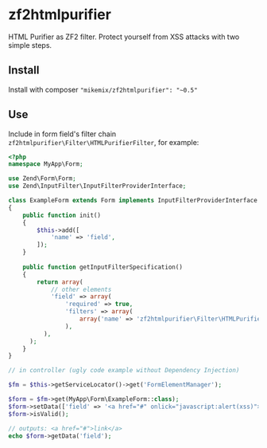 # zf2htmlpurifier
HTML Purifier as ZF2 filter. Protect yourself from XSS attacks with two simple steps.

Install
-------

Install with composer ```"mikemix/zf2htmlpurifier": "~0.5"```

Use
---

Include in form field's filter chain ```zf2htmlpurifier\Filter\HTMLPurifierFilter```, for example:

```php
<?php
namespace MyApp\Form;

use Zend\Form\Form;
use Zend\InputFilter\InputFilterProviderInterface;

class ExampleForm extends Form implements InputFilterProviderInterface
{
    public function init()
    {
        $this->add([
            'name' => 'field',
        ]);
    }
    
    public function getInputFilterSpecification()
    {
        return array(
            // other elements
            'field' => array(
                'required' => true,
                'filters' => array(
                    array('name' => 'zf2htmlpurifier\Filter\HTMLPurifierFilter'),
                ),
          ),
      );
    }
}

// in controller (ugly code example without Dependency Injection)

$fm = $this->getServiceLocator()->get('FormElementManager');

$form = $fm->get(MyApp\Form\ExampleForm::class);
$form->setData(['field' => '<a href="#" onlick="javascript:alert(xss)">link</a>']);
$form->isValid();

// outputs: <a href="#">link</a>
echo $form->getData('field');

```
